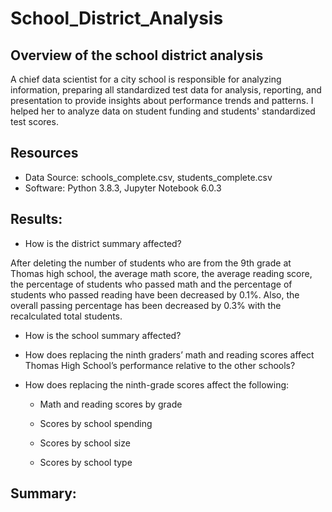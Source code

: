 # School_District_Analysis

## Overview of the school district analysis

A chief data scientist for a city school is responsible for analyzing information, preparing all standardized test data for analysis, reporting, and presentation to provide insights about performance trends and patterns. I helped her to analyze data on student funding and students' standardized test scores.

## Resources

 - Data Source: schools_complete.csv, students_complete.csv
 - Software: Python 3.8.3, Jupyter Notebook 6.0.3

## Results:

 - How is the district summary affected?
  
  After deleting the number of students who are from the 9th grade at Thomas high school, the average math score, the average reading score, the percentage of students who         passed math and the percentage of students who passed reading have been decreased by 0.1%. Also, the overall passing percentage has been decreased by 0.3% with the               recalculated total students.
  
 - How is the school summary affected?
 
   
 
 - How does replacing the ninth graders’ math and reading scores affect Thomas High School’s performance relative to the other schools?
 
 - How does replacing the ninth-grade scores affect the following:
 
    - Math and reading scores by grade
    
    - Scores by school spending
    
    - Scores by school size
    
    - Scores by school type
    

## Summary:
